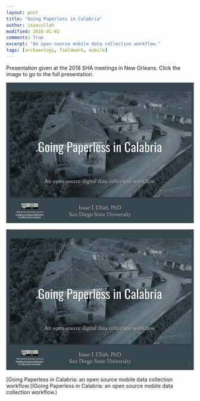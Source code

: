 ```yaml
---
layout: post
title: "Going Paperless in Calabria"
author: isaacullah
modified: 2018-01-02
comments: True
excerpt: "An open-source mobile data collection workflow."
tags: [archaeology, fieldwork, mobile]
---
```


Presentation given at the 2018 SHA meetings in New Orleans. Click the image to go to the full presentation.

![Paperless](/images/paperless.jpg)

[![Paperless](/images/paperless.jpg)](https://docs.google.com/presentation/d/18UJafoY_cW9_qm29m9Bn4o2v9d6_ucy04P_QfMzkphY/edit?usp=sharing)

[Going Paperless in Calabria: an open source mobile data collection workflow.](Going Paperless in Calabria: an open source mobile data collection workflow.)
